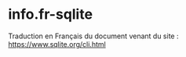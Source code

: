 # info.fr-sqlite

Traduction en Français du document venant du site : https://www.sqlite.org/cli.html


